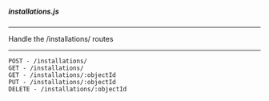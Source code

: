 ##### installations.js

---

Handle the /installations/ routes

---

```
POST - /installations/
GET - /installations/
GET - /installations/:objectId
PUT - /installations/:objectId
DELETE - /installations/:objectId
```